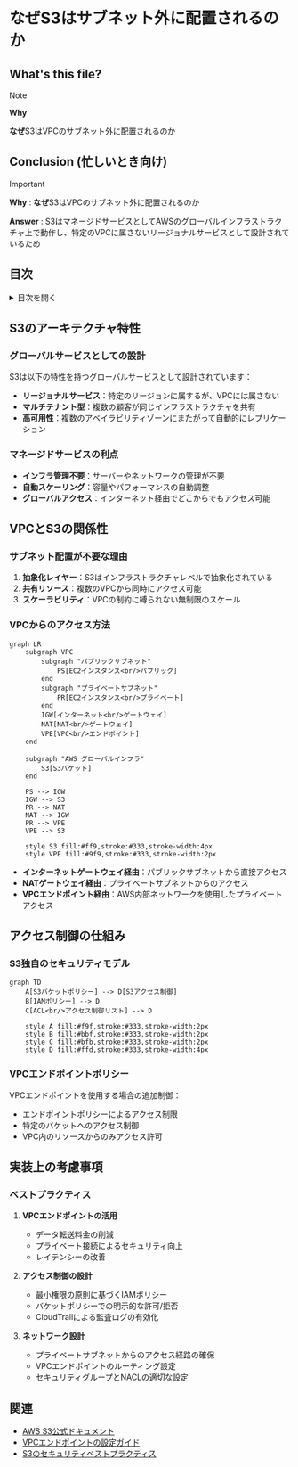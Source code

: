 # なぜS3はサブネット外に配置されるのか

## What's this file?
> [!NOTE]
> **Why**
> 
> **なぜ**S3はVPCのサブネット外に配置されるのか

## Conclusion (忙しいとき向け)
> [!IMPORTANT]
> **Why** : **なぜ**S3はVPCのサブネット外に配置されるのか
> 
> **Answer** : S3はマネージドサービスとしてAWSのグローバルインフラストラクチャ上で動作し、特定のVPCに属さないリージョナルサービスとして設計されているため

## 目次
<details>
<summary>目次を開く</summary>

- [S3のアーキテクチャ特性](#s3のアーキテクチャ特性)
- [VPCとS3の関係性](#vpcとs3の関係性)
- [アクセス制御の仕組み](#アクセス制御の仕組み)
- [実装上の考慮事項](#実装上の考慮事項)

</details>

## S3のアーキテクチャ特性

### グローバルサービスとしての設計
S3は以下の特性を持つグローバルサービスとして設計されています：
- **リージョナルサービス**：特定のリージョンに属するが、VPCには属さない
- **マルチテナント型**：複数の顧客が同じインフラストラクチャを共有
- **高可用性**：複数のアベイラビリティゾーンにまたがって自動的にレプリケーション

### マネージドサービスの利点
- **インフラ管理不要**：サーバーやネットワークの管理が不要
- **自動スケーリング**：容量やパフォーマンスの自動調整
- **グローバルアクセス**：インターネット経由でどこからでもアクセス可能

## VPCとS3の関係性

### サブネット配置が不要な理由
1. **抽象化レイヤー**：S3はインフラストラクチャレベルで抽象化されている
2. **共有リソース**：複数のVPCから同時にアクセス可能
3. **スケーラビリティ**：VPCの制約に縛られない無制限のスケール

### VPCからのアクセス方法

```mermaid
graph LR
    subgraph VPC
        subgraph "パブリックサブネット"
            PS[EC2インスタンス<br/>パブリック]
        end
        subgraph "プライベートサブネット"
            PR[EC2インスタンス<br/>プライベート]
        end
        IGW[インターネット<br/>ゲートウェイ]
        NAT[NAT<br/>ゲートウェイ]
        VPE[VPC<br/>エンドポイント]
    end
    
    subgraph "AWS グローバルインフラ"
        S3[S3バケット]
    end
    
    PS --> IGW
    IGW --> S3
    PR --> NAT
    NAT --> IGW
    PR --> VPE
    VPE --> S3
    
    style S3 fill:#ff9,stroke:#333,stroke-width:4px
    style VPE fill:#9f9,stroke:#333,stroke-width:2px
```

- **インターネットゲートウェイ経由**：パブリックサブネットから直接アクセス
- **NATゲートウェイ経由**：プライベートサブネットからのアクセス
- **VPCエンドポイント経由**：AWS内部ネットワークを使用したプライベートアクセス

## アクセス制御の仕組み

### S3独自のセキュリティモデル

```mermaid
graph TD
    A[S3バケットポリシー] --> D[S3アクセス制御]
    B[IAMポリシー] --> D
    C[ACL<br/>アクセス制御リスト] --> D
    
    style A fill:#f9f,stroke:#333,stroke-width:2px
    style B fill:#bbf,stroke:#333,stroke-width:2px
    style C fill:#bfb,stroke:#333,stroke-width:2px
    style D fill:#ffd,stroke:#333,stroke-width:4px
```

### VPCエンドポイントポリシー
VPCエンドポイントを使用する場合の追加制御：
- エンドポイントポリシーによるアクセス制限
- 特定のバケットへのアクセス制御
- VPC内のリソースからのみアクセス許可

## 実装上の考慮事項

### ベストプラクティス
1. **VPCエンドポイントの活用**
   - データ転送料金の削減
   - プライベート接続によるセキュリティ向上
   - レイテンシーの改善

2. **アクセス制御の設計**
   - 最小権限の原則に基づくIAMポリシー
   - バケットポリシーでの明示的な許可/拒否
   - CloudTrailによる監査ログの有効化

3. **ネットワーク設計**
   - プライベートサブネットからのアクセス経路の確保
   - VPCエンドポイントのルーティング設定
   - セキュリティグループとNACLの適切な設定

## 関連
- [AWS S3公式ドキュメント](https://docs.aws.amazon.com/s3/)
- [VPCエンドポイントの設定ガイド](https://docs.aws.amazon.com/vpc/latest/privatelink/vpc-endpoints-s3.html)
- [S3のセキュリティベストプラクティス](https://docs.aws.amazon.com/AmazonS3/latest/userguide/security-best-practices.html)